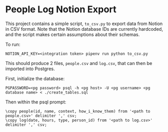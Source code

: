 # People Log Notion Export

This project contains a simple script, `to_csv.py` to export data from Notion in CSV format. Note that the Notion
database IDs are currently hardcoded, and the script makes certain assumptions about their schemas.

To run:
```
NOTION_API_KEY=<integration token> pipenv run python to_csv.py
```

This should produce 2 files, `people.csv` and `log.csv`, that can then be imported into Postgres.

First, initialize the database:
```
PGPASSWORD=<pg password> psql -h <pg host> -U <pg username> <pg database name> < ./create_tables.sql
```

Then within the psql prompt:
```
\copy people(id, name, context, how_i_know_them) from '<path to people.csv>' delimiter ',' csv;
\copy log(date, hours, type, person_id) from '<path to log.csv>' delimiter ',' csv;
```
